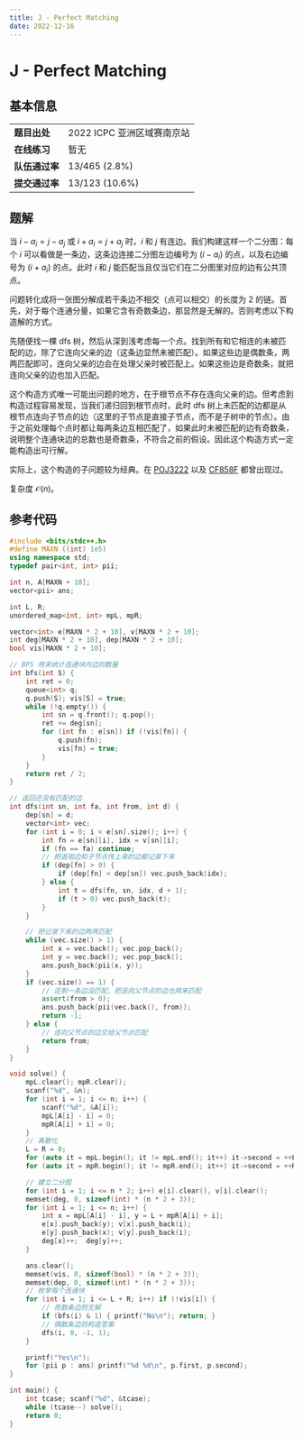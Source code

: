 ```yaml
---
title: J - Perfect Matching
date: 2022-12-16
---
```


# J - Perfect Matching

## 基本信息

<table>
<tr>
<td><b>题目出处</b></td><td>2022 ICPC 亚洲区域赛南京站</td>
</tr>
<tr>
<td><b>在线练习</b></td><td>暂无</td>
</tr>
<tr>
<td><b>队伍通过率</b></td><td>13/465 (2.8%)</td>
</tr>
<tr>
<td><b>提交通过率</b></td><td>13/123 (10.6%)</td>
</tr>
</table>

## 题解

当 $i - a_i = j - a_j$ 或 $i + a_i = j + a_j$ 时，$i$ 和 $j$ 有连边。我们构建这样一个二分图：每个 $i$ 可以看做是一条边，这条边连接二分图左边编号为 $(i - a_i)$ 的点，以及右边编号为 $(i + a_i)$ 的点。此时 $i$ 和 $j$ 能匹配当且仅当它们在二分图里对应的边有公共顶点。

问题转化成将一张图分解成若干条边不相交（点可以相交）的长度为 $2$ 的链。首先，对于每个连通分量，如果它含有奇数条边，那显然是无解的。否则考虑以下构造解的方式。

先随便找一棵 dfs 树，然后从深到浅考虑每一个点。找到所有和它相连的未被匹配的边，除了它连向父亲的边（这条边显然未被匹配）。如果这些边是偶数条，两两匹配即可，连向父亲的边会在处理父亲时被匹配上。如果这些边是奇数条，就把连向父亲的边也加入匹配。

这个构造方式唯一可能出问题的地方，在于根节点不存在连向父亲的边。但考虑到构造过程容易发现，当我们递归回到根节点时，此时 dfs 树上未匹配的边都是从根节点连向子节点的边（这里的子节点是直接子节点，而不是子树中的节点）。由于之前处理每个点时都让每两条边互相匹配了，如果此时未被匹配的边有奇数条，说明整个连通块边的总数也是奇数条，不符合之前的假设。因此这个构造方式一定能构造出可行解。

实际上，这个构造的子问题较为经典。在 [POJ3222](http://poj.org/problem?id=3222) 以及 [CF858F](https://codeforces.com/problemset/problem/858/F) 都曾出现过。

复杂度 $\mathcal{O}(n)$。

## 参考代码

```c++ linenums="1"
#include <bits/stdc++.h>
#define MAXN ((int) 1e5)
using namespace std;
typedef pair<int, int> pii;

int n, A[MAXN + 10];
vector<pii> ans;

int L, R;
unordered_map<int, int> mpL, mpR;

vector<int> e[MAXN * 2 + 10], v[MAXN * 2 + 10];
int deg[MAXN * 2 + 10], dep[MAXN * 2 + 10];
bool vis[MAXN * 2 + 10];

// BFS 用来统计连通块内边的数量
int bfs(int S) {
    int ret = 0;
    queue<int> q;
    q.push(S); vis[S] = true;
    while (!q.empty()) {
        int sn = q.front(); q.pop();
        ret += deg[sn];
        for (int fn : e[sn]) if (!vis[fn]) {
            q.push(fn);
            vis[fn] = true;
        }
    }
    return ret / 2;
}

// 返回还没有匹配的边
int dfs(int sn, int fa, int from, int d) {
    dep[sn] = d;
    vector<int> vec;
    for (int i = 0; i < e[sn].size(); i++) {
        int fn = e[sn][i], idx = v[sn][i];
        if (fn == fa) continue;
        // 把返祖边和子节点传上来的边都记录下来
        if (dep[fn] > 0) {
            if (dep[fn] < dep[sn]) vec.push_back(idx);
        } else {
            int t = dfs(fn, sn, idx, d + 1);
            if (t > 0) vec.push_back(t);
        }
    }

    // 把记录下来的边两两匹配
    while (vec.size() > 1) {
        int x = vec.back(); vec.pop_back();
        int y = vec.back(); vec.pop_back();
        ans.push_back(pii(x, y));
    }
    if (vec.size() == 1) {
        // 还剩一条边没匹配，把连向父节点的边也用来匹配
        assert(from > 0);
        ans.push_back(pii(vec.back(), from));
        return -1;
    } else {
        // 连向父节点的边交给父节点匹配
        return from;
    }
}

void solve() {
    mpL.clear(); mpR.clear();
    scanf("%d", &n);
    for (int i = 1; i <= n; i++) {
        scanf("%d", &A[i]);
        mpL[A[i] - i] = 0;
        mpR[A[i] + i] = 0;
    }
    // 离散化
    L = R = 0;
    for (auto it = mpL.begin(); it != mpL.end(); it++) it->second = ++L;
    for (auto it = mpR.begin(); it != mpR.end(); it++) it->second = ++R;

    // 建立二分图
    for (int i = 1; i <= n * 2; i++) e[i].clear(), v[i].clear();
    memset(deg, 0, sizeof(int) * (n * 2 + 3));
    for (int i = 1; i <= n; i++) {
        int x = mpL[A[i] - i], y = L + mpR[A[i] + i];
        e[x].push_back(y); v[x].push_back(i);
        e[y].push_back(x); v[y].push_back(i);
        deg[x]++;  deg[y]++;
    }

    ans.clear();
    memset(vis, 0, sizeof(bool) * (n * 2 + 3));
    memset(dep, 0, sizeof(int) * (n * 2 + 3));
    // 枚举每个连通块
    for (int i = 1; i <= L + R; i++) if (!vis[i]) {
        // 奇数条边则无解
        if (bfs(i) & 1) { printf("No\n"); return; }
        // 偶数条边则构造答案
        dfs(i, 0, -1, 1);
    }

    printf("Yes\n");
    for (pii p : ans) printf("%d %d\n", p.first, p.second);
}

int main() {
    int tcase; scanf("%d", &tcase);
    while (tcase--) solve();
    return 0;
}
```
